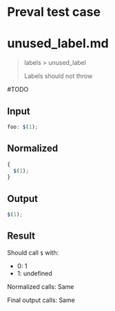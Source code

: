 # Preval test case

# unused_label.md

> labels > unused_label
>
> Labels should not throw

#TODO

## Input

`````js filename=intro
foo: $(1);
`````

## Normalized

`````js filename=intro
{
  $(1);
}
`````

## Output

`````js filename=intro
$(1);
`````

## Result

Should call `$` with:
 - 0: 1
 - 1: undefined

Normalized calls: Same

Final output calls: Same
